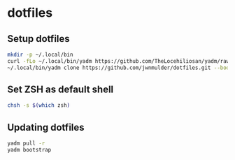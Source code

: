 # dotfiles

## Setup dotfiles 

```bash
mkdir -p ~/.local/bin
curl -fLo ~/.local/bin/yadm https://github.com/TheLocehiliosan/yadm/raw/master/yadm && chmod a+x ~/.local/bin/yadm
~/.local/bin/yadm clone https://github.com/jwnmulder/dotfiles.git --bootstrap
```

## Set ZSH as default shell

```bash
chsh -s $(which zsh)
```

## Updating dotfiles

```bash
yadm pull -r
yadm bootstrap
```
